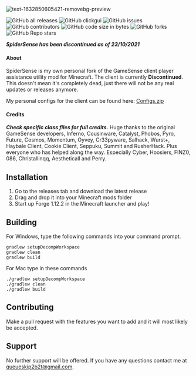 <!-- PROJECT TITLE -->
![text-1632850605421-removebg-preview](https://user-images.githubusercontent.com/90464553/135137515-6f79ff51-c026-43ca-a54e-1c1c6336996c.png)

![GitHub all releases](https://img.shields.io/github/downloads/hausemasterissue/spidersense/total?logo=github) ![GitHub clickgui](https://img.shields.io/badge/clickgui%20key-O-1?logo=Github) ![GitHub issues](https://img.shields.io/github/issues/hausemasterissue/spidersense?logo=Github) ![GitHub contributors](https://img.shields.io/github/contributors/hausemasterissue/spidersense?logo=github) ![GitHub code size in bytes](https://img.shields.io/github/languages/code-size/hausemasterissue/spidersense?label=code%20pasted) ![GitHub forks](https://img.shields.io/github/forks/hausemasterissue/spidersense?logo=github) ![GitHub Repo stars](https://img.shields.io/github/stars/hausemasterissue/spidersense?logo=github)

**_SpiderSense has been discontinued as of 23/10/2021_**

<!-- INFORMATION -->

#### About
SpiderSense is my own personal fork of the GameSense client player assistance utility mod for Minecraft. The client is currently **Discontinued**. This doesn't mean it's completely dead, just there will not be any real updates or releases anymore.

My personal configs for the client can be found here: [Configs.zip](https://www.mediafire.com/file/ldmyjr8k9o6e38l/Configs.zip/file)

#### Credits
***Check specific class files for full credits.***
Huge thanks to the original GameSense developers, Inferno, Cousinware, Catalyst, Phobos, Pyro, Future, Cosmos, Momentum, Oyvey, Cr33pyware, Salhack, Wurst+, Haybale Client, Cookie Client, Seppuku, Summit and RusherHack. Plus everyone who has helped along the way. Especially Cyber, Hoosiers, FINZ0, 086, Christallinqq, Aestheticall and Perry.

<!-- INSTALLATION -->
## Installation
1. Go to the releases tab and download the latest release
2. Drag and drop it into your Minecraft mods folder
3. Start up Forge 1.12.2 in the Minecraft launcher and play!

## Building
For Windows, type the following commands into your command prompt.
```
gradlew setupDecompWorkspace
gradlew clean
gradlew build
```
For Mac type in these commands
```
./gradlew setupDecompWorkspace
./gradlew clean
./gradlew build
```

<!-- CONTRIBUTING -->
## Contributing
Make a pull request with the features you want to add and it will most likely be accepted.


<!-- SUPPORT -->
## Support
No further support will be offered. If you have any questions contact me at queueskip2b2t@gmail.com.


